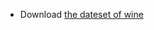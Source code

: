 

<!--
 * @Author       : Jingsheng Lyu
 * @Date         : 2020-07-11 11:18:36
 * @LastEditors  : Jingsheng Lyu
 * @LastEditTime : 2020-07-11 11:19:54
 * @FilePath     : /Deep_Learning/Chapter0/PyTorch/Chapter1/README.md
 * @Github       : https://github.com/jingshenglyu
 * @Web          : https://jingshenglyu.github.io/
 * @E-Mail       : jingshenglyu@gmail.com
--> 
* Download [the dateset of wine](https://archive.ics.uci.edu/ml/machine-learning-databases/wine-quality/winequality-white.csv)